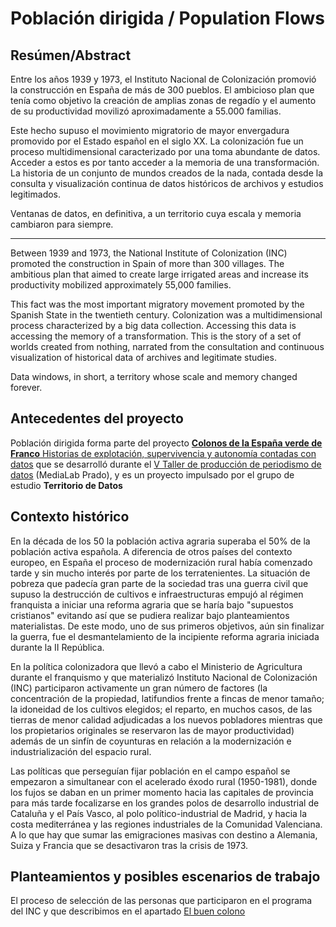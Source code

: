  # Población dirigida / Population Flows
 ## Resúmen/Abstract
 
Entre los años 1939 y 1973, el Instituto Nacional de Colonización promovió la construcción en España de más de 300 pueblos. El ambicioso plan que tenía como objetivo la creación de amplias zonas de regadío y el aumento de su productividad movilizó aproximadamente a 55.000 familias.

Este hecho supuso el movimiento migratorio de mayor envergadura promovido por el Estado español en el siglo XX. La colonización fue un proceso multidimensional caracterizado por una toma abundante de datos. Acceder a estos es por tanto acceder a la memoria de una transformación. La historia de un conjunto de mundos creados de la nada, contada desde la consulta y visualización continua de datos históricos de archivos y estudios legitimados.

Ventanas de datos, en definitiva, a un territorio cuya escala y memoria cambiaron para siempre.

-------------

Between 1939 and 1973, the National Institute of Colonization (INC) promoted the construction in Spain of more than 300 villages. The ambitious plan that aimed to create large irrigated areas and increase its productivity mobilized approximately 55,000 families.

This fact was the most important migratory movement promoted by the Spanish State in the twentieth century. Colonization was a multidimensional process characterized by a big data collection. Accessing this data is accessing the memory of a transformation. This is the story of a set of worlds created from nothing, narrated from the consultation and continuous visualization of historical data of archives and legitimate studies.

Data windows, in short, a territory whose scale and memory changed forever.

## Antecedentes del proyecto
Población dirigida forma parte del proyecto [**Colonos de la España verde de Franco** Historias de explotación, supervivencia y autonomía contadas con datos](https://medialab-prado.github.io/poblados-colonizacion-colonias-penitenciarias/) que se desarrolló durante el [V Taller de producción de periodismo de datos](http://medialab-prado.es/article/v-taller-de-produccion-de-periodismo-de-datos-la-espana-vacia) (MediaLab Prado), y es un proyecto impulsado por el grupo de estudio **Territorio de Datos**

## Contexto histórico
En la década de los 50 la población activa agraria superaba el 50% de la población activa española. A diferencia de otros países del contexto europeo, en España el proceso de modernización rural había comenzado tarde y sin mucho interés por parte de los terratenientes. La situación de pobreza que padecía gran parte de la sociedad tras una guerra civil que supuso la destrucción de cultivos e infraestructuras empujó al régimen franquista a iniciar una reforma agraria que se haría bajo "supuestos cristianos" evitando así que se pudiera realizar bajo planteamientos materialistas. De este modo, uno de sus primeros objetivos, aún sin finalizar la guerra, fue el desmantelamiento de la incipiente reforma agraria iniciada durante la II República.

En la política colonizadora que llevó a cabo el Ministerio de Agricultura durante el franquismo y que materializó Instituto Nacional de Colonización (INC) participaron activamente un gran número de factores (la concentración de la propiedad, latifundios frente a fincas de menor tamaño; la idoneidad de los cultivos elegidos; el reparto, en muchos casos, de las tierras de menor calidad adjudicadas a los nuevos pobladores mientras que los propietarios originales se reservaron las de mayor productividad) además de un sinfín de coyunturas en relación a la modernización e industrialización del espacio rural.

Las políticas que perseguían fijar población en el campo español se empezaron a simultanear con el acelerado éxodo rural (1950-1981), donde los fujos se daban en un primer momento hacia las capitales de provincia para más tarde focalizarse en los grandes polos de desarrollo industrial de Cataluña y el País Vasco, al polo político-industrial de Madrid, y hacia la costa mediterránea y las regiones industriales de la Comunidad Valenciana. A lo que hay que sumar las emigraciones masivas con destino a Alemania, Suiza y Francia que se desactivaron tras la crisis de 1973.

## Planteamientos y posibles escenarios de trabajo
El proceso de selección de las personas que participaron en el programa del INC y que describimos en el apartado [El buen colono](https://medialab-prado.github.io/poblados-colonizacion-colonias-penitenciarias/colono)
